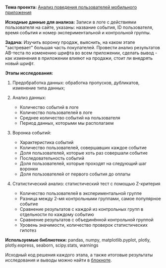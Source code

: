 **Тема проекта:** [Анализ поведения пользователей мобильного приложения](https://clck.ru/XAtTb)

**Исходные данные для анализа:** Записи в логе с действиями пользователя на сайте, указаны: название события, ID пользователя, время события и номер экспериментальной и контрольной группы.

**Задача:** Изучить воронку продаж, выяснить, на каком этапе "застревает" большая часть покупателей. Провести анализ результатов AB-теста по изменению шрифта во всем приложении, сделать вывод - как изменения в приложении влияют на продажи, стоит ли внедрять новый шрифт.  

**Этапы исследования:**
1. Предобработка данных: обработка пропусков, дубликатов, изменение типа данных;
2. Анализ данных:

      - Количество событий в логе
      - Количество пользователей в логе
      - Среднее количество событий на пользователя
      - Период данных, которыми мы располагаем
     
3. Воронка событий:

      - Характеристика событий
      - Количество пользователей, совершавших каждое событие
      - Доля пользователей, которые хоть раз совершали событие
      - Последовательность событий
      - Доля пользователей, которые проходят на следующий шаг воронки
      - Доля пользователей от первого события до оплаты
        
4. Статистический анализ: статистический тест с помощью Z-критерия

      - Количество пользователей в экспериментальной группе
      - Разница между 2-мя контрольными группами, самое популярное событие
      - Сравнение результатов с каждой из контрольных групп в отдельности по каждому событию
      - Сравнение результатов с объединённой контрольной группой
      - Уровень значимости, количество проверок статистических гипотез


**Используемые библиотеки:**  pandas, numpy, matplotlib.pyplot, plotly, plotly.express, seaborn, scipy.stats, warnings

Исходный код решения каждого этапа, а также итоговые результаты исследования и выводы можно найти в [блокноте](https://clck.ru/XAtTb).
